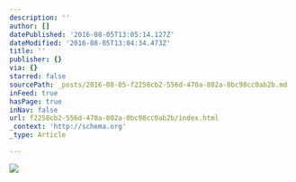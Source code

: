 ```yaml
---
description: ''
author: []
datePublished: '2016-08-05T13:05:14.127Z'
dateModified: '2016-08-05T13:04:34.473Z'
title: ''
publisher: {}
via: {}
starred: false
sourcePath: _posts/2016-08-05-f2258cb2-556d-470a-802a-0bc98cc0ab2b.md
inFeed: true
hasPage: true
inNav: false
url: f2258cb2-556d-470a-802a-0bc98cc0ab2b/index.html
_context: 'http://schema.org'
_type: Article

---
```

![](https://the-grid-user-content.s3-us-west-2.amazonaws.com/9b04c434-09c1-412a-9dbb-55b21751e8aa.jpg)